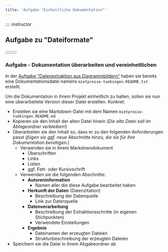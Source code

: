 ```yaml
---
title: 'Aufgabe "Einheitliche Dokumentation"'
---
```


:::: instructor
## Aufgabe zu "Dateiformate"
:::::::::


### Aufgabe - Dokumentation überarbeiten und vereinheitlichen

In der [Aufgabe "Datenextraktion aus Diagrammbildern"](Aufgabe-PNG2CSV.md) haben sie bereits eine Dokumentationsdatei namens `mietpreise-tuebingen.README.txt` erstellt.

Um die Dokumentation in ihrem Projekt einheitlich zu halten, sollen sie nun eine überarbeitete Version dieser Datei erstellen.
Konkret:

- Erstellen sie eine Markdown-Datei mit dem Namen `mietpreise-tuebingen.README.md`
- Kopieren sie den Inhalt der alten Datei hinein (*Die alte Datei soll im Ablageordner verbleiben!*)
- Überarbeiten sie den Inhalt so, dass er zu den folgenden Anforderungen  passt (*fügen sie ggf. neue Abschnitte hinzu, die sie für ihre Dokumentation benötigen.*)
  - Verwenden sie in ihrem Markdowndokument
    - Überschriften
    - Links
    - Listen
    - ggf. Fett- oder Kursivschrift
  - Verwenden sie die folgenden Abschnitte:
    - **Autoreninformation**
      - Namen aller die diese Aufgabe bearbeitet haben
    - **Herkunft der Daten** (Datenzitation)
      - Beschreibung der Datenquelle
      - Link zur Datenquelle
    - **Datenverarbeitung**
      - Beschreibung der Extraktionsschritte (in eigenen Stichpunkten)
      - Verwendete Einstellungen
    - **Ergebnis**
      - Dateinamen der erzeugten Dateien
      - Strukturbeschreibung der erzeugten Dateien
- Speichern sie die Datei in ihrem Abgabeordner ab
